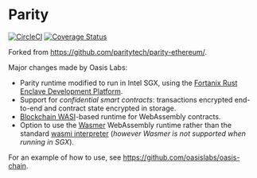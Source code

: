 # Parity

[![CircleCI](https://circleci.com/gh/oasislabs/oasis-parity.svg?style=svg)](https://circleci.com/gh/oasislabs/oasis-parity)
[![Coverage Status](https://coveralls.io/repos/github/oasislabs/oasis-parity/badge.svg)](https://coveralls.io/github/oasislabs/oasis-parity)

Forked from https://github.com/paritytech/parity-ethereum/.

Major changes made by Oasis Labs:
* Parity runtime modified to run in Intel SGX, using the [Fortanix Rust Enclave Development Platform](https://github.com/fortanix/rust-sgx).
* Support for *confidential smart contracts*: transactions encrypted end-to-end and contract state encrypted in storage.
* [Blockchain WASI](https://github.com/oasislabs/rfcs/pull/1)-based runtime for WebAssembly contracts.
* Option to use the [Wasmer](https://github.com/wasmerio/wasmer) WebAssembly runtime rather than the standard [wasmi interpreter](https://github.com/oasislabs/wasmi) (*however Wasmer is not supported when running in SGX*).

For an example of how to use, see https://github.com/oasislabs/oasis-chain.

